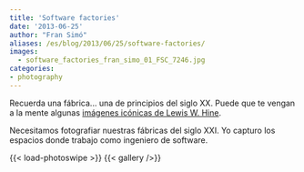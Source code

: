 ```yaml
---
title: 'Software factories'
date: '2013-06-25'
author: "Fran Simó"
aliases: /es/blog/2013/06/25/software-factories/
images:
  - software_factories_fran_simo_01_FSC_7246.jpg
categories:
- photography
---
```


Recuerda una fábrica... una de principios del siglo XX. Puede que te vengan a la mente algunas [imágenes icónicas de Lewis W. Hine](https://www.google.es/search?q=lewis+w+hines+factory).

Necesitamos fotografiar nuestras fábricas del siglo XXI. Yo capturo los espacios donde trabajo como ingeniero de software.
<!--more-->
{{< load-photoswipe >}}
{{< gallery />}}

